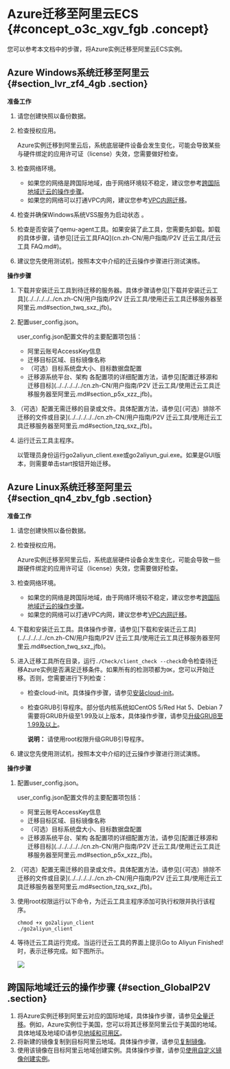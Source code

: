 # Azure迁移至阿里云ECS {#concept_o3c_xgv_fgb .concept}

您可以参考本文档中的步骤，将Azure实例迁移至阿里云ECS实例。

## Azure Windows系统迁移至阿里云 {#section_lvr_zf4_4gb .section}

**准备工作**

1.  请您创建快照以备份数据。
2.  检查授权应用。

    Azure实例迁移到阿里云后，系统底层硬件设备会发生变化，可能会导致某些与硬件绑定的应用许可证（license）失效，您需要做好检查。

3.  检查网络环境。
    -   如果您的网络是跨国际地域，由于网络环境较不稳定，建议您参考[跨国际地域迁云的操作步骤](#section_GlobalP2V)。
    -   如果您的网络可以打通VPC内网，建议您参考[VPC内网迁移](cn.zh-CN/最佳实践/迁移服务/迁移方案/VPC内网迁移.md#)。
4.  检查并确保Windows系统VSS服务为启动状态 。
5.  检查是否安装了qemu-agent工具。如果安装了此工具，您需要先卸载。卸载的具体步骤，请参见[迁云工具FAQ](cn.zh-CN/用户指南/P2V 迁云工具/迁云工具 FAQ.md#)。
6.  建议您先使用测试机，按照本文中介绍的迁云操作步骤进行测试演练。

**操作步骤**

1.  下载并安装迁云工具到待迁移的服务器。具体步骤请参见[下载并安装迁云工具](../../../../../cn.zh-CN/用户指南/P2V 迁云工具/使用迁云工具迁移服务器至阿里云.md#section_twq_sxz_jfb)。
2.  配置user\_config.json。

    user\_config.json配置文件的主要配置项包括：

    -   阿里云账号AccessKey信息
    -   迁移目标区域、目标镜像名称
    -   （可选）目标系统盘大小、目标数据盘配置
    -   迁移源系统平台、架构
    各配置项的详细配置方法，请参见[配置迁移源和迁移目标](../../../../../cn.zh-CN/用户指南/P2V 迁云工具/使用迁云工具迁移服务器至阿里云.md#section_p5x_xzz_jfb)。

3.  （可选）配置无需迁移的目录或文件。具体配置方法，请参见[（可选）排除不迁移的文件或目录](../../../../../cn.zh-CN/用户指南/P2V 迁云工具/使用迁云工具迁移服务器至阿里云.md#section_tzq_sxz_jfb)。
4.  运行迁云工具主程序。

    以管理员身份运行go2aliyun\_client.exe或go2aliyun\_gui.exe。如果是GUI版本，则需要单击start按钮开始迁移。


## Azure Linux系统迁移至阿里云 {#section_qn4_zbv_fgb .section}

**准备工作**

1.  请您创建快照以备份数据。
2.  检查授权应用。

    Azure实例迁移至阿里云后，系统底层硬件设备会发生变化，可能会导致一些跟硬件绑定的应用许可证（license）失效，您需要做好检查。

3.  检查网络环境。
    -   如果您的网络是跨国际地域，由于网络环境较不稳定，建议您参考[跨国际地域迁云的操作步骤](#section_GlobalP2V)。
    -   如果您的网络可以打通VPC内网，建议您参考[VPC内网迁移](cn.zh-CN/最佳实践/迁移服务/迁移方案/VPC内网迁移.md#)。
4.  下载和安装迁云工具。具体操作步骤，请参见[下载和安装迁云工具](../../../../../cn.zh-CN/用户指南/P2V 迁云工具/使用迁云工具迁移服务器至阿里云.md#section_twq_sxz_jfb)。
5.  进入迁移工具所在目录，运行`./Check/client_check --check`命令检查待迁移Azure实例是否满足迁移条件。如果所有的检测项都为`OK`，您可以开始迁移。否则，您需要进行下列检查：
    -   检查cloud-init。具体操作步骤，请参见[安装cloud-init](../../../../../cn.zh-CN/用户指南/镜像/导入镜像/安装cloud-init.md#)。
    -   检查GRUB引导程序。部分低内核系统如CentOS 5/Red Hat 5、Debian 7需要将GRUB升级至1.99及以上版本，具体操作步骤，请参见[升级GRUB至1.99及以上](https://help.aliyun.com/knowledge_detail/62807.html)。

        **说明：** 请使用root权限升级GRUB引导程序。

6.  建议您先使用测试机，按照本文中介绍的迁云操作步骤进行测试演练。

**操作步骤**

1.  配置user\_config.json。

    user\_config.json配置文件的主要配置项包括：

    -   阿里云账号AccessKey信息
    -   迁移目标区域、目标镜像名称
    -   （可选）目标系统盘大小、目标数据盘配置
    -   迁移源系统平台、架构
    各配置项的详细配置方法，请参见[配置迁移源和迁移目标](../../../../../cn.zh-CN/用户指南/P2V 迁云工具/使用迁云工具迁移服务器至阿里云.md#section_p5x_xzz_jfb)。

2.  （可选）配置无需迁移的目录或文件。具体配置方法，请参见[（可选）排除不迁移的文件或目录](../../../../../cn.zh-CN/用户指南/P2V 迁云工具/使用迁云工具迁移服务器至阿里云.md#section_tzq_sxz_jfb)。
3.  使用root权限运行以下命令，为迁云工具主程序添加可执行权限并执行该程序。

    ```
    chmod +x go2aliyun_client
    ./go2aliyun_client
    ```

4.  等待迁云工具运行完成。当运行迁云工具的界面上提示Go to Aliyun Finished!时，表示迁移完成。如下图所示。

    ![](http://static-aliyun-doc.oss-cn-hangzhou.aliyuncs.com/assets/img/65301/154872835538196_zh-CN.png)


## 跨国际地域迁云的操作步骤 {#section_GlobalP2V .section}

1.  将Azure实例迁移到阿里云对应的国际地域，具体操作步骤，请参见[全量迁移](cn.zh-CN/最佳实践/迁移服务/迁移方案/全量迁移.md#)。例如，Azure实例位于美国，您可以将其迁移至阿里云位于美国的地域。具体地域及地域ID请参见[地域和可用区](../../../../../cn.zh-CN/通用参考/地域和可用区.md#section_ug5_k5k_xdb)。
2.  将新建的镜像复制到目标阿里云地域。具体操作步骤，请参见[复制镜像](../../../../../cn.zh-CN/用户指南/镜像/复制镜像.md#)。
3.  使用该镜像在目标阿里云地域创建实例。具体操作步骤，请参见[使用自定义镜像创建实例](../../../../../cn.zh-CN/用户指南/实例/创建实例/使用自定义镜像创建实例.md#)。

